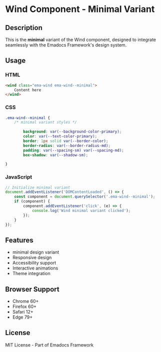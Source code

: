 # Wind Component - Minimal Variant

## Description
This is the **minimal** variant of the Wind component, designed to integrate seamlessly with the Emadocs Framework's design system.

## Usage

### HTML
```html
<wind class="ema-wind ema-wind--minimal">
    Content here
</wind>
```

### CSS
```css
.ema-wind--minimal {
    /* minimal variant styles */
    
        background: var(--background-color-primary);
        color: var(--text-color-primary);
        border: 1px solid var(--border-color);
        border-radius: var(--border-radius-md);
        padding: var(--spacing-sm) var(--spacing-md);
        box-shadow: var(--shadow-sm);
    
}
```

### JavaScript
```javascript
// Initialize minimal variant
document.addEventListener('DOMContentLoaded', () => {
    const component = document.querySelector('.ema-wind--minimal');
    if (component) {
        component.addEventListener('click', (e) => {
            console.log('Wind minimal variant clicked');
        });
    }
});
```

## Features
- minimal design variant
- Responsive design
- Accessibility support
- Interactive animations
- Theme integration

## Browser Support
- Chrome 60+
- Firefox 60+
- Safari 12+
- Edge 79+

## License
MIT License - Part of Emadocs Framework

